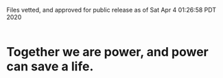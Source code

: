 Files vetted, and approved for public release as of Sat Apr  4 01:26:58 PDT 2020<br><br><h1>Together we are power, and power can save a life.</h1>
